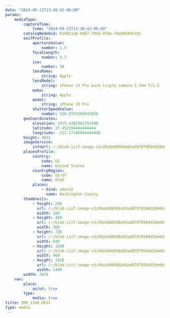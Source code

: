 ```yaml
---
date: "2024-09-21T13:38:42-06:00"
params:
    mediaType:
        captureTime:
            time: "2024-09-21T13:38:42-06:00"
        catalogNodeUid: 019811a6-9d67-794d-970e-f8a69504e7dc
        exifProfile:
            apertureValue:
                number: 1.5
            focalLength:
                number: 5.7
            iso:
                number: 50
            lensMake:
                string: Apple
            lensModel:
                string: iPhone 13 Pro back triple camera 5.7mm f/1.5
            make:
                string: Apple
            model:
                string: iPhone 13 Pro
            shutterSpeedValue:
                number: 520.8333305845858
        geoCoordinates:
            elevation: 1915.4282982791588
            latitude: 37.452194444444444
            longitude: -113.17146944444445
        height: 4032
        imageService:
            infoUrl: /~/blob-iiif-image-v3/d9a3dd0568a93ad87879584d10e0dabf4484f8a7e9a9faefff78fbcd1aede7f0/info.json
        placesProfile:
            country:
                code: US
                name: United States
            countryRegion:
                code: US-UT
                name: Utah
            places:
                - kind: admin2
                  name: Washington County
        thumbnails:
            - height: 240
              url: /~/blob-iiif-image-v3/d9a3dd0568a93ad87879584d10e0dabf4484f8a7e9a9faefff78fbcd1aede7f0/full/180%2C240/0/default.jpg
              width: 180
            - height: 480
              url: /~/blob-iiif-image-v3/d9a3dd0568a93ad87879584d10e0dabf4484f8a7e9a9faefff78fbcd1aede7f0/full/360%2C480/0/default.jpg
              width: 360
            - height: 720
              url: /~/blob-iiif-image-v3/d9a3dd0568a93ad87879584d10e0dabf4484f8a7e9a9faefff78fbcd1aede7f0/full/540%2C720/0/default.jpg
              width: 540
            - height: 1280
              url: /~/blob-iiif-image-v3/d9a3dd0568a93ad87879584d10e0dabf4484f8a7e9a9faefff78fbcd1aede7f0/full/960%2C1280/0/default.jpg
              width: 960
            - height: 1920
              url: /~/blob-iiif-image-v3/d9a3dd0568a93ad87879584d10e0dabf4484f8a7e9a9faefff78fbcd1aede7f0/full/1440%2C1920/0/default.jpg
              width: 1440
        width: 3024
    nav:
        place:
            us/ut: true
        type:
            media: true
title: IMG_1340.HEIC
type: media
---
```


